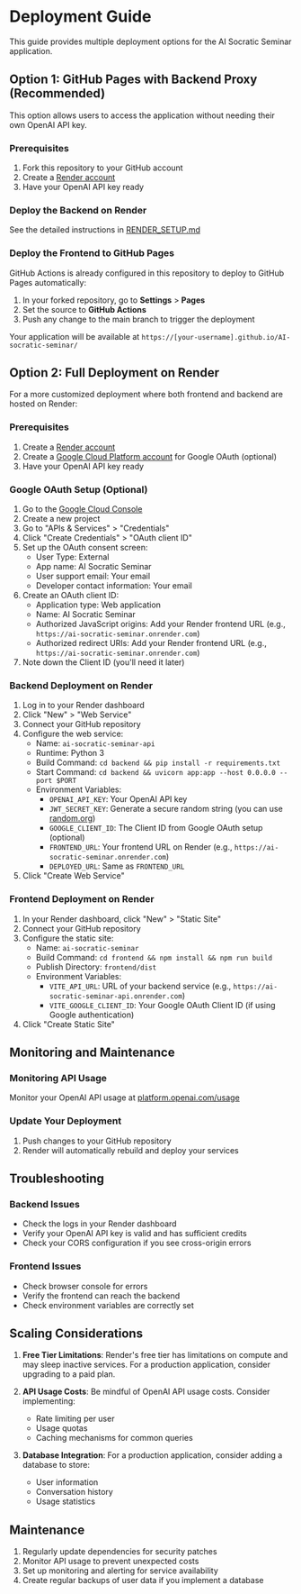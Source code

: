 # Deployment Guide

This guide provides multiple deployment options for the AI Socratic Seminar application.

## Option 1: GitHub Pages with Backend Proxy (Recommended)

This option allows users to access the application without needing their own OpenAI API key.

### Prerequisites
1. Fork this repository to your GitHub account
2. Create a [Render account](https://dashboard.render.com/register)
3. Have your OpenAI API key ready

### Deploy the Backend on Render
See the detailed instructions in [RENDER_SETUP.md](RENDER_SETUP.md)

### Deploy the Frontend to GitHub Pages
GitHub Actions is already configured in this repository to deploy to GitHub Pages automatically:

1. In your forked repository, go to **Settings** > **Pages**
2. Set the source to **GitHub Actions**
3. Push any change to the main branch to trigger the deployment

Your application will be available at `https://[your-username].github.io/AI-socratic-seminar/`

## Option 2: Full Deployment on Render

For a more customized deployment where both frontend and backend are hosted on Render:

### Prerequisites
1. Create a [Render account](https://dashboard.render.com/register)
2. Create a [Google Cloud Platform account](https://console.cloud.google.com/) for Google OAuth (optional)
3. Have your OpenAI API key ready

### Google OAuth Setup (Optional)
1. Go to the [Google Cloud Console](https://console.cloud.google.com/)
2. Create a new project
3. Go to "APIs & Services" > "Credentials"
4. Click "Create Credentials" > "OAuth client ID"
5. Set up the OAuth consent screen:
   - User Type: External
   - App name: AI Socratic Seminar
   - User support email: Your email
   - Developer contact information: Your email
6. Create an OAuth client ID:
   - Application type: Web application
   - Name: AI Socratic Seminar
   - Authorized JavaScript origins: Add your Render frontend URL (e.g., `https://ai-socratic-seminar.onrender.com`)
   - Authorized redirect URIs: Add your Render frontend URL (e.g., `https://ai-socratic-seminar.onrender.com`)
7. Note down the Client ID (you'll need it later)

### Backend Deployment on Render
1. Log in to your Render dashboard
2. Click "New" > "Web Service"
3. Connect your GitHub repository
4. Configure the web service:
   - Name: `ai-socratic-seminar-api`
   - Runtime: Python 3
   - Build Command: `cd backend && pip install -r requirements.txt`
   - Start Command: `cd backend && uvicorn app:app --host 0.0.0.0 --port $PORT`
   - Environment Variables:
     - `OPENAI_API_KEY`: Your OpenAI API key
     - `JWT_SECRET_KEY`: Generate a secure random string (you can use [random.org](https://www.random.org/strings/))
     - `GOOGLE_CLIENT_ID`: The Client ID from Google OAuth setup (optional)
     - `FRONTEND_URL`: Your frontend URL on Render (e.g., `https://ai-socratic-seminar.onrender.com`)
     - `DEPLOYED_URL`: Same as `FRONTEND_URL`
5. Click "Create Web Service"

### Frontend Deployment on Render
1. In your Render dashboard, click "New" > "Static Site"
2. Connect your GitHub repository
3. Configure the static site:
   - Name: `ai-socratic-seminar`
   - Build Command: `cd frontend && npm install && npm run build`
   - Publish Directory: `frontend/dist`
   - Environment Variables:
     - `VITE_API_URL`: URL of your backend service (e.g., `https://ai-socratic-seminar-api.onrender.com`)
     - `VITE_GOOGLE_CLIENT_ID`: Your Google OAuth Client ID (if using Google authentication)
4. Click "Create Static Site"

## Monitoring and Maintenance

### Monitoring API Usage
Monitor your OpenAI API usage at [platform.openai.com/usage](https://platform.openai.com/usage)

### Update Your Deployment
1. Push changes to your GitHub repository
2. Render will automatically rebuild and deploy your services

## Troubleshooting

### Backend Issues
- Check the logs in your Render dashboard
- Verify your OpenAI API key is valid and has sufficient credits
- Check your CORS configuration if you see cross-origin errors

### Frontend Issues
- Check browser console for errors
- Verify the frontend can reach the backend
- Check environment variables are correctly set

## Scaling Considerations

1. **Free Tier Limitations**: Render's free tier has limitations on compute and may sleep inactive services. For a production application, consider upgrading to a paid plan.

2. **API Usage Costs**: Be mindful of OpenAI API usage costs. Consider implementing:
   - Rate limiting per user
   - Usage quotas
   - Caching mechanisms for common queries

3. **Database Integration**: For a production application, consider adding a database to store:
   - User information
   - Conversation history
   - Usage statistics

## Maintenance

1. Regularly update dependencies for security patches
2. Monitor API usage to prevent unexpected costs
3. Set up monitoring and alerting for service availability
4. Create regular backups of user data if you implement a database 